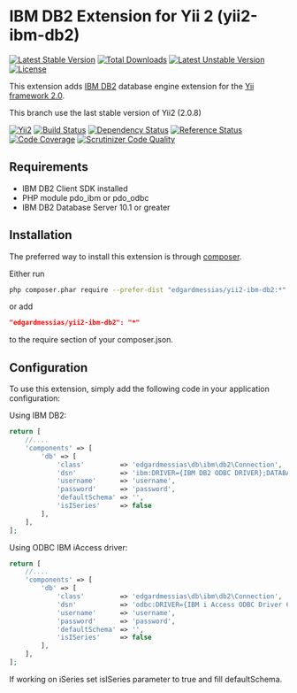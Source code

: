 IBM DB2 Extension for Yii 2 (yii2-ibm-db2)
============================================
[![Latest Stable Version](https://poser.pugx.org/edgardmessias/yii2-ibm-db2/v/stable)](https://packagist.org/packages/edgardmessias/yii2-ibm-db2)
[![Total Downloads](https://poser.pugx.org/edgardmessias/yii2-ibm-db2/downloads)](https://packagist.org/packages/edgardmessias/yii2-ibm-db2)
[![Latest Unstable Version](https://poser.pugx.org/edgardmessias/yii2-ibm-db2/v/unstable)](https://packagist.org/packages/edgardmessias/yii2-ibm-db2)
[![License](https://poser.pugx.org/edgardmessias/yii2-ibm-db2/license)](https://packagist.org/packages/edgardmessias/yii2-ibm-db2)

This extension adds [IBM DB2](http://www-01.ibm.com/software/data/db2/) database engine extension for the [Yii framework 2.0](http://www.yiiframework.com).

This branch use the last stable version of Yii2 (2.0.8)

[![Yii2](https://img.shields.io/badge/Powered_by-Yii_Framework-green.svg?style=flat)](http://www.yiiframework.com/)
[![Build Status](https://travis-ci.org/edgardmessias/yii2-ibm-db2.svg?branch=yii2-stable)](https://travis-ci.org/edgardmessias/yii2-ibm-db2)
[![Dependency Status](https://www.versioneye.com/php/edgardmessias:yii2-ibm-db2/dev-yii2-stable/badge.png)](https://www.versioneye.com/php/edgardmessias:yii2-ibm-db2/dev-yii2-stable)
[![Reference Status](https://www.versioneye.com/php/edgardmessias:yii2-ibm-db2/reference_badge.svg)](https://www.versioneye.com/php/edgardmessias:yii2-ibm-db2/references)
[![Code Coverage](https://scrutinizer-ci.com/g/edgardmessias/yii2-ibm-db2/badges/coverage.png?b=yii2-stable)](https://scrutinizer-ci.com/g/edgardmessias/yii2-ibm-db2/?branch=yii2-stable)
[![Scrutinizer Code Quality](https://scrutinizer-ci.com/g/edgardmessias/yii2-ibm-db2/badges/quality-score.png?b=yii2-stable)](https://scrutinizer-ci.com/g/edgardmessias/yii2-ibm-db2/?branch=yii2-stable)

Requirements
------------
 * IBM DB2 Client SDK installed
 * PHP module pdo_ibm or pdo_odbc
 * IBM DB2 Database Server 10.1 or greater

Installation
------------

The preferred way to install this extension is through [composer](http://getcomposer.org/download/).

Either run

```bash
php composer.phar require --prefer-dist "edgardmessias/yii2-ibm-db2:*"
```

or add

```json
"edgardmessias/yii2-ibm-db2": "*"
```

to the require section of your composer.json.


Configuration
-------------

To use this extension, simply add the following code in your application configuration:

Using IBM DB2:

```php
return [
    //....
    'components' => [
        'db' => [
            'class'         => 'edgardmessias\db\ibm\db2\Connection',
            'dsn'           => 'ibm:DRIVER={IBM DB2 ODBC DRIVER};DATABASE=test;"HOSTNAME=127.0.0.1;PORT=50000;PROTOCOL=TCPIP',
            'username'      => 'username',
            'password'      => 'password',
            'defaultSchema' => '',
            'isISeries'     => false
        ],
    ],
];
```

Using ODBC IBM iAccess driver:

```php
return [
    //....
    'components' => [
        'db' => [
            'class'         => 'edgardmessias\db\ibm\db2\Connection',
            'dsn'           => 'odbc:DRIVER={IBM i Access ODBC Driver 64-bit};SYSTEM=127.0.0.1;PROTOCOL=TCPIP',
            'username'      => 'username',
            'password'      => 'password',
            'defaultSchema' => '',
            'isISeries'     => false
        ],
    ],
];
```

If working on iSeries set isISeries parameter to true and fill defaultSchema.

